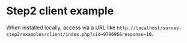 # Step2 client example

When installed locally, access via a URL like `http://localhost/survey-step2/examples/client/index.php?sid=978696&response=10`.